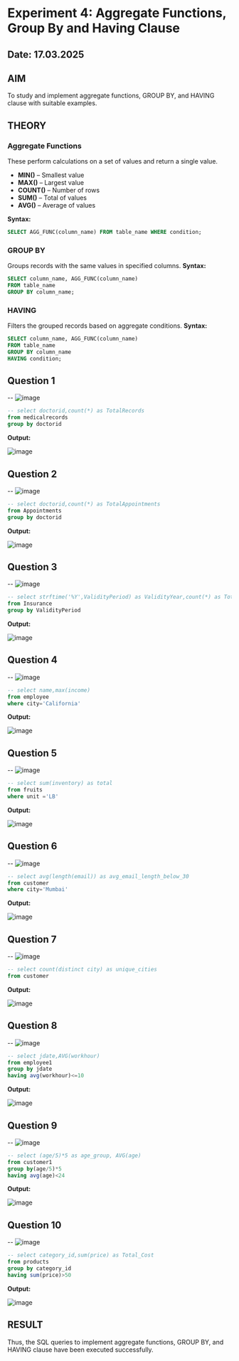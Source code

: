 # Experiment 4: Aggregate Functions, Group By and Having Clause
## Date: 17.03.2025
## AIM
To study and implement aggregate functions, GROUP BY, and HAVING clause with suitable examples.

## THEORY

### Aggregate Functions
These perform calculations on a set of values and return a single value.

- **MIN()** – Smallest value  
- **MAX()** – Largest value  
- **COUNT()** – Number of rows  
- **SUM()** – Total of values  
- **AVG()** – Average of values

**Syntax:**
```sql
SELECT AGG_FUNC(column_name) FROM table_name WHERE condition;
```
### GROUP BY
Groups records with the same values in specified columns.
**Syntax:**
```sql
SELECT column_name, AGG_FUNC(column_name)
FROM table_name
GROUP BY column_name;
```
### HAVING
Filters the grouped records based on aggregate conditions.
**Syntax:**
```sql
SELECT column_name, AGG_FUNC(column_name)
FROM table_name
GROUP BY column_name
HAVING condition;
```

**Question 1**
--
-- ![image](https://github.com/user-attachments/assets/46da796a-cdec-455e-8542-3f029a79664f)


```sql
-- select doctorid,count(*) as TotalRecords
from medicalrecords
group by doctorid
```

**Output:**

![image](https://github.com/user-attachments/assets/b6ec8f83-0a3a-483c-b4d7-bb9067008e86)


**Question 2**
---
-- ![image](https://github.com/user-attachments/assets/08dc78ac-f1bc-4146-994a-4365dc928b8c)


```sql
-- select doctorid,count(*) as TotalAppointments
from Appointments
group by doctorid
```

**Output:**

![image](https://github.com/user-attachments/assets/ba2dfc42-c858-40a9-aa0c-7eece7f1aedb)


**Question 3**
---
-- ![image](https://github.com/user-attachments/assets/fe51e5dd-1d2d-4e24-b21f-0923b66263d9)


```sql
-- select strftime('%Y',ValidityPeriod) as ValidityYear,count(*) as TotalPatients
from Insurance
group by ValidityPeriod
```

**Output:**

![image](https://github.com/user-attachments/assets/71bf0a5a-b5d9-453d-9f8d-1bd32c34a6c8)


**Question 4**
---
-- ![image](https://github.com/user-attachments/assets/7fd7ada1-5e70-4400-a400-e7ff2ed283fd)


```sql
-- select name,max(income)
from employee
where city='California'
```

**Output:**

![image](https://github.com/user-attachments/assets/7a624b09-bb89-4b88-b6b0-96e3ac6edeb2)


**Question 5**
---
-- ![image](https://github.com/user-attachments/assets/0a12c4c7-d032-4b69-aa51-bc6f067a6445)


```sql
-- select sum(inventory) as total
from fruits
where unit ='LB'
```

**Output:**

![image](https://github.com/user-attachments/assets/ae9ba880-5395-4158-a1d4-cc1873e6aa81)


**Question 6**
---
-- ![image](https://github.com/user-attachments/assets/d42c42ca-6d87-4022-8307-74e5ac1eca40)

```sql
-- select avg(length(email)) as avg_email_length_below_30
from customer
where city='Mumbai'
```

**Output:**

![image](https://github.com/user-attachments/assets/dfa23a56-c512-4f0d-ab50-7ecead08046b)


**Question 7**
---
-- ![image](https://github.com/user-attachments/assets/1b702cf2-004e-4f71-b49b-9bde1bbf7654)


```sql
-- select count(distinct city) as unique_cities
from customer
```

**Output:**

![image](https://github.com/user-attachments/assets/7dfcca13-9407-4473-92dd-c8bae65d6384)


**Question 8**
---
-- ![image](https://github.com/user-attachments/assets/50a85310-0379-436f-a9d9-4fa502dca66e)


```sql
-- select jdate,AVG(workhour)
from employee1
group by jdate
having avg(workhour)<=10
```

**Output:**

![image](https://github.com/user-attachments/assets/2ede931e-4fb8-410a-99a6-a356344d43c0)


**Question 9**
---
-- ![image](https://github.com/user-attachments/assets/9bcb3618-28c1-4386-987a-33ec499a0ed3)


```sql
-- select (age/5)*5 as age_group, AVG(age)
from customer1
group by(age/5)*5
having avg(age)<24
```

**Output:**

![image](https://github.com/user-attachments/assets/51492f4a-c4d5-481c-a70f-af7bf07c52dc)


**Question 10**
---
-- ![image](https://github.com/user-attachments/assets/e9182f42-3173-4eff-9902-5cc15a04eba3)


```sql
-- select category_id,sum(price) as Total_Cost
from products
group by category_id
having sum(price)>50
```

**Output:**

![image](https://github.com/user-attachments/assets/9c4e8afc-1857-461f-a9a6-ecfe83fe29b3)



## RESULT
Thus, the SQL queries to implement aggregate functions, GROUP BY, and HAVING clause have been executed successfully.
